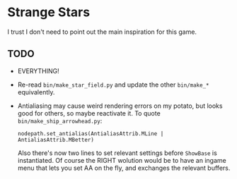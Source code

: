 Strange Stars
=============

I trust I don't need to point out the main inspiration for this game.


TODO
----

* EVERYTHING!
* Re-read `bin/make_star_field.py` and update the other `bin/make_*`
  equivalently.
* Antialiasing may cause weird rendering errors on my potato, but looks
  good for others, so maybe reactivate it. To quote
  `bin/make_ship_arrowhead.py`:

      nodepath.set_antialias(AntialiasAttrib.MLine | AntialiasAttrib.MBetter)

  Also there's now two lines to set relevant settings before `ShowBase`
  is instantiated. Of course the RIGHT wolution would be to have an
  ingame menu that lets you set AA on the fly, and exchanges the
  relevant buffers.
